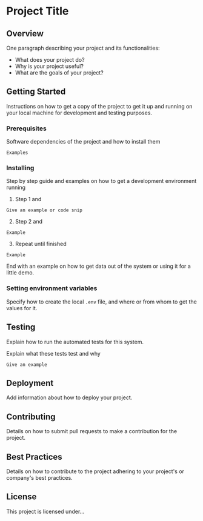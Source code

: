 # Project Title

## Overview
One paragraph describing your project and its functionalities:
- What does your project do?
- Why is your project useful?
- What are the goals of your project?

## Getting Started
Instructions on how to get a copy of the project to get it up and running on your local machine for development and testing purposes.

### Prerequisites
Software dependencies of the project and how to install them
```
Examples
```
### Installing
Step by step guide and examples on how to get a development environment running
1. Step 1 and
```
Give an example or code snip
```
2. Step 2 and
```
Example
```
3. Repeat until finished
```
Example
```
End with an example on how to get data out of the system or using it for a little demo.

### Setting environment variables
Specify how to create the local `.env` file, and where or from whom to get the values for it.

## Testing
Explain how to run the automated tests for this system.

Explain what these tests test and why
```
Give an example
```
## Deployment
Add information about how to deploy your project.

## Contributing
Details on how to submit pull requests to make a contribution for the project.

## Best Practices
Details on how to contribute to the project adhering to your project's or company's best practices.

## License
This project is licensed under...
